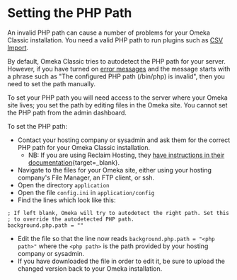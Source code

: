 # Setting the PHP Path

An invalid PHP path can cause a number of problems for your Omeka Classic installation. You need a valid PHP path to run plugins such as [CSV Import](../Plugins/CSV_Import.md).

By default, Omeka Classic tries to autodetect the PHP path for your server. However, if you have turned on [error messages](../Troubleshooting/Retrieving_Error_Messages.md) and the message starts with a phrase such as "The configured PHP path (/bin/php) is invalid", then you need to set the path manually.

To set your PHP path you will need access to the server where your Omeka site lives; you set the path by editing files in the Omeka site. You cannot set the PHP path from the admin dashboard.

To set the PHP path:

- Contact your hosting company or sysadmin and ask them for the correct PHP path for your Omeka Classic installation.
	- NB: If you are using Reclaim Hosting, they [have instructions in their documentation](https://community.reclaimhosting.com/t/working-with-omeka-classic/194/2){target=_blank}. 
- Navigate to the files for your Omeka site, either using your hosting company's File Manager, an FTP client, or ssh. 
- Open the directory `application`
- Open the file `config.ini` in `application/config`
- Find the lines which look like this: 
```
; If left blank, Omeka will try to autodetect the right path. Set this
; to override the autodetected PHP path.
background.php.path = ""
```
- Edit the file so that the line now reads `background.php.path = "<php path>"` where the `<php path>` is the path provided by your hosting company or sysadmin. 
- If you have downloaded the file in order to edit it, be sure to upload the changed version back to your Omeka installation.
